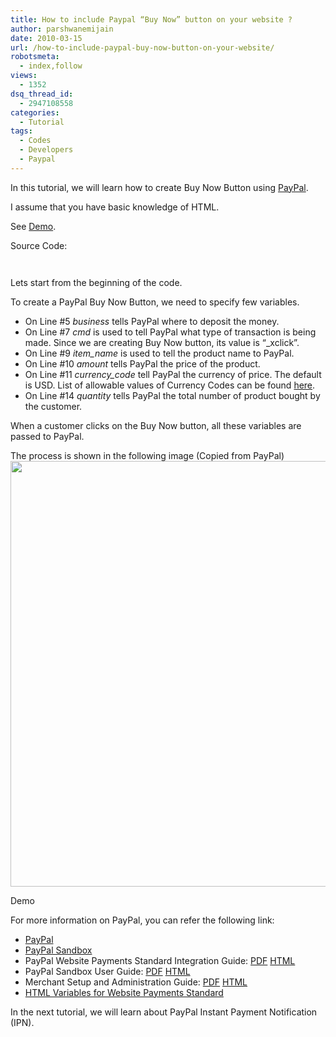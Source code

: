 ```yaml
---
title: How to include Paypal “Buy Now” button on your website ?
author: parshwanemijain
date: 2010-03-15
url: /how-to-include-paypal-buy-now-button-on-your-website/
robotsmeta:
  - index,follow
views:
  - 1352
dsq_thread_id:
  - 2947108558
categories:
  - Tutorial
tags:
  - Codes
  - Developers
  - Paypal
---
```

In this tutorial, we will learn how to create Buy Now Button using <a href="https://www.paypal.com/" onclick="_gaq.push(['_trackEvent', 'outbound-article', 'https://www.paypal.com/', 'PayPal']);" title="PayPal">PayPal</a>.

I assume that you have basic knowledge of HTML.

See [Demo][1].

Source Code:

<pre><code class="html">
</code></pre>

Lets start from the beginning of the code.

To create a PayPal Buy Now Button, we need to specify few variables.

  * On Line #5 *business* tells PayPal where to deposit the money.
  * On Line #7 *cmd* is used to tell PayPal what type of transaction is being made. Since we are creating Buy Now button, its value is &#8220;_xclick&#8221;.
  * On Line #9 *item_name* is used to tell the product name to PayPal.
  * On Line #10 *amount* tells PayPal the price of the product.
  * On Line #11 *currency_code* tell PayPal the currency of price. The default is USD. List of allowable values of Currency Codes can be found <a href="https://cms.paypal.com/us/cgi-bin/?&cmd=_render-content&content_ID=developer/e_howto_api_nvp_currency_codes" onclick="_gaq.push(['_trackEvent', 'outbound-article', 'https://cms.paypal.com/us/cgi-bin/?&cmd=_render-content&content_ID=developer/e_howto_api_nvp_currency_codes', 'here']);" >here</a>.
  * On Line #14 *quantity* tells PayPal the total number of product bought by the customer.

When a customer clicks on the Buy Now button, all these variables are passed to PayPal.

The process is shown in the following image (Copied from PayPal)  
<a rel="attachment wp-att-21182" href="http://devilsworkshop.org/how-to-include-paypal-buy-now-button-on-your-website/buy-now_basic-checkout-experience/"><img class="alignnone size-full wp-image-21182" title="buy-now_basic-checkout-experience" src="http://cdn.devilsworkshop.org/files/2010/03/buy-now_basic-checkout-experience.gif" alt="" width="510" height="681" /></a>

<a name="demo">Demo</a>

For more information on PayPal, you can refer the following link:

  * <a href="https://www.paypal.com/" onclick="_gaq.push(['_trackEvent', 'outbound-article', 'https://www.paypal.com/', 'PayPal']);" >PayPal</a>
  * <a href="https://developer.paypal.com/" onclick="_gaq.push(['_trackEvent', 'outbound-article', 'https://developer.paypal.com/', 'PayPal Sandbox']);" >PayPal Sandbox</a>
  * PayPal Website Payments Standard Integration Guide: <a href="https://cms.paypal.com/cms_content/US/en_US/files/developer/PP_WebsitePaymentsStandard_IntegrationGuide.pdf" onclick="_gaq.push(['_trackEvent', 'outbound-article', 'https://cms.paypal.com/cms_content/US/en_US/files/developer/PP_WebsitePaymentsStandard_IntegrationGuide.pdf', 'PDF']);" title="PayPal Website Payments Standard Integration Guide">PDF</a> <a href="https://cms.paypal.com/us/cgi-bin/?&cmd=_render-content&content_ID=developer/howto_html_wp_standard_overview" onclick="_gaq.push(['_trackEvent', 'outbound-article', 'https://cms.paypal.com/us/cgi-bin/?&cmd=_render-content&content_ID=developer/howto_html_wp_standard_overview', 'HTML']);" title="PayPal Website Payments Standard Integration Guide">HTML</a>
  * PayPal Sandbox User Guide: <a href="https://cms.paypal.com/cms_content/US/en_US/files/developer/PP_Sandbox_UserGuide.pdf" onclick="_gaq.push(['_trackEvent', 'outbound-article', 'https://cms.paypal.com/cms_content/US/en_US/files/developer/PP_Sandbox_UserGuide.pdf', 'PDF']);" title="PayPal Sandbox User Guide">PDF</a> <a href="https://cms.paypal.com/us/cgi-bin/?&cmd=_render-content&content_ID=developer/howto_testing_sandbox" onclick="_gaq.push(['_trackEvent', 'outbound-article', 'https://cms.paypal.com/us/cgi-bin/?&cmd=_render-content&content_ID=developer/howto_testing_sandbox', 'HTML']);" title="PayPal Sandbox User Guide">HTML</a>
  * Merchant Setup and Administration Guide: <a href="https://cms.paypal.com/cms_content/US/en_US/files/developer/PP_MerchantSetupAdministrationGuide.pdf" onclick="_gaq.push(['_trackEvent', 'outbound-article', 'https://cms.paypal.com/cms_content/US/en_US/files/developer/PP_MerchantSetupAdministrationGuide.pdf', 'PDF']);" >PDF</a> <a href="https://cms.paypal.com/us/cgi-bin/?&cmd=_render-content&content_ID=developer/e_howto_admin_setup_SUA_admin_setup" onclick="_gaq.push(['_trackEvent', 'outbound-article', 'https://cms.paypal.com/us/cgi-bin/?&cmd=_render-content&content_ID=developer/e_howto_admin_setup_SUA_admin_setup', 'HTML']);" >HTML</a>
  * <a href="https://cms.paypal.com/us/cgi-bin/?&cmd=_render-content&content_ID=developer/e_howto_html_Appx_websitestandard_htmlvariables" onclick="_gaq.push(['_trackEvent', 'outbound-article', 'https://cms.paypal.com/us/cgi-bin/?&cmd=_render-content&content_ID=developer/e_howto_html_Appx_websitestandard_htmlvariables', 'HTML Variables for Website Payments Standard']);" title="HTML Variables for Website Payments Standard">HTML Variables for Website Payments Standard</a>

In the next tutorial, we will learn about PayPal Instant Payment Notification (IPN).

 [1]: #demo
